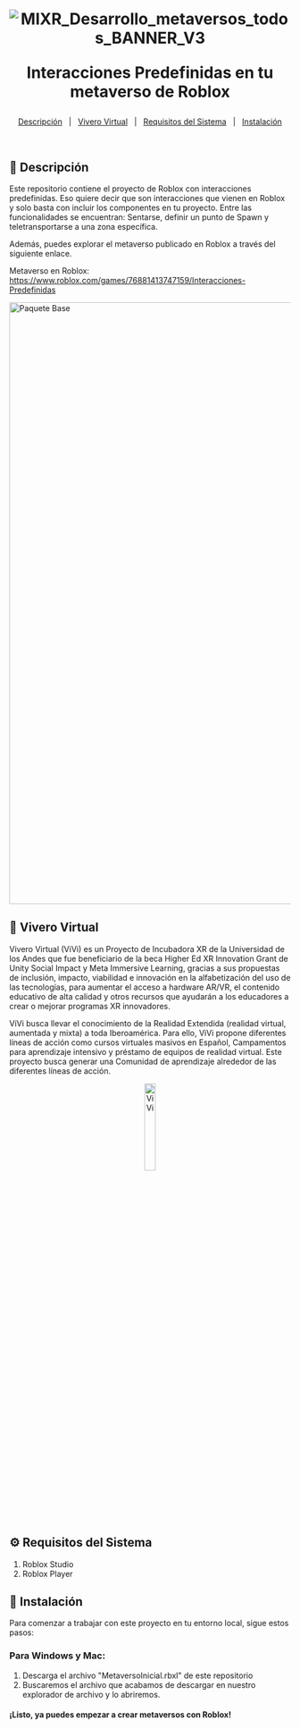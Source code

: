 <h1 align="center">

![MIXR_Desarrollo_metaversos_todos_BANNER_V3](https://github.com/user-attachments/assets/5b40455c-24e6-45b5-95f8-aec3d1899d15)

  Interacciones Predefinidas en tu metaverso de Roblox


</h1>

<p align="center">
  <a href="#dart-descripción">Descripción</a> &#xa0; | &#xa0; 
  <a href="#goggles-vivero-virtual">Vivero Virtual</a> &#xa0; | &#xa0;
  <a href="#gear-requisitos-del-sistema">Requisitos del Sistema</a> &#xa0; | &#xa0;
  <a href="#rocket-instalación">Instalación</a>
</p>

<br>

## :pencil: Descripción ##
Este repositorio contiene el proyecto de Roblox con interacciones predefinidas. Eso quiere decir que son interacciones que vienen en Roblox y solo basta con incluir los componentes en tu proyecto. Entre las funcionalidades se encuentran: Sentarse, definir un punto de Spawn y teletransportarse a una zona específica. 

Además, puedes explorar el metaverso publicado en Roblox a través del siguiente enlace.

Metaverso en Roblox: https://www.roblox.com/games/76881413747159/Interacciones-Predefinidas

<img width="1077" alt="Paquete Base" src="https://github.com/user-attachments/assets/7db9d6b2-2181-417b-91c8-690425dd9983">



## :goggles: Vivero Virtual ##

Vivero Virtual (ViVi) es un Proyecto de Incubadora XR de la Universidad de los Andes que fue beneficiario de la beca Higher Ed XR Innovation Grant de Unity Social Impact y Meta Immersive Learning, gracias a sus propuestas de inclusión, impacto, viabilidad e innovación en la alfabetización del uso de las tecnologías, para aumentar el acceso a hardware AR/VR, el contenido educativo de alta calidad y otros recursos que ayudarán a los educadores a crear o mejorar programas XR innovadores.

ViVi busca llevar el conocimiento de la Realidad Extendida (realidad virtual, aumentada y mixta) a toda Iberoamérica. Para ello, ViVi propone diferentes líneas de acción como cursos virtuales masivos en Español, Campamentos para aprendizaje intensivo y préstamo de equipos de realidad virtual. Este proyecto busca generar una Comunidad de aprendizaje alrededor de las diferentes líneas de acción. 

<div align="center">
  <img src="https://github.com/user-attachments/assets/27a32b68-3033-46d0-b47e-1919fb694373" alt="ViVi" style="width:20%;"/>

</div>

## :gear: Requisitos del Sistema ##
1. Roblox Studio
2. Roblox Player


## :rocket: Instalación ##

Para comenzar a trabajar con este proyecto en tu entorno local, sigue estos pasos:
### Para Windows y Mac:
1. Descarga el archivo "MetaversoInicial.rbxl" de este repositorio
2. Buscaremos el archivo que acabamos de descargar en nuestro explorador de archivo y lo abriremos.


#### **¡Listo, ya puedes empezar a crear metaversos con Roblox!**
